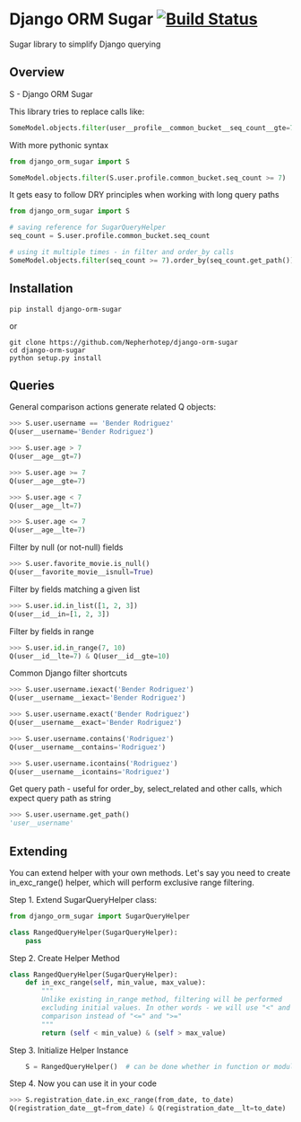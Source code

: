 # Django ORM Sugar [![Build Status](https://travis-ci.org/Nepherhotep/django-orm-sugar.svg?branch=master)](https://travis-ci.org/Nepherhotep/django-orm-sugar)
Sugar library to simplify Django querying

## Overview 

S - Django ORM Sugar

This library tries to replace calls like:
```python     
SomeModel.objects.filter(user__profile__common_bucket__seq_count__gte=7)
```
    
With more pythonic syntax
```python
from django_orm_sugar import S

SomeModel.objects.filter(S.user.profile.common_bucket.seq_count >= 7)
```

It gets easy to follow DRY principles when working with long query paths
```python
from django_orm_sugar import S

# saving reference for SugarQueryHelper
seq_count = S.user.profile.common_bucket.seq_count

# using it multiple times - in filter and order_by calls
SomeModel.objects.filter(seq_count >= 7).order_by(seq_count.get_path())
```


## Installation

```
pip install django-orm-sugar
```

or 

```
git clone https://github.com/Nepherhotep/django-orm-sugar
cd django-orm-sugar
python setup.py install
```

## Queries
General comparison actions generate related Q objects:  
```python
>>> S.user.username == 'Bender Rodriguez'
Q(user__username='Bender Rodriguez')

>>> S.user.age > 7
Q(user__age__gt=7)

>>> S.user.age >= 7
Q(user__age__gte=7)

>>> S.user.age < 7
Q(user__age__lt=7)

>>> S.user.age <= 7
Q(user__age__lte=7)
```

Filter by null (or not-null) fields
```python
>>> S.user.favorite_movie.is_null()
Q(user__favorite_movie__isnull=True)
```

Filter by fields matching a given list
```python
>>> S.user.id.in_list([1, 2, 3])
Q(user__id__in=[1, 2, 3])
```
   
Filter by fields in range
```python
>>> S.user.id.in_range(7, 10)
Q(user__id__lte=7) & Q(user__id__gte=10)
```
    
Common Django filter shortcuts
```python
>>> S.user.username.iexact('Bender Rodriguez')
Q(user__username__iexact='Bender Rodriguez')

>>> S.user.username.exact('Bender Rodriguez')
Q(user__username__exact='Bender Rodriguez')

>>> S.user.username.contains('Rodriguez')
Q(user__username__contains='Rodriguez')

>>> S.user.username.icontains('Rodriguez')
Q(user__username__icontains='Rodriguez')
```

Get query path - useful for order_by, select_related and other calls,
which expect query path as string
```python
>>> S.user.username.get_path()
'user__username'
```

## Extending

You can extend helper with your own methods. Let's say you need to create
in_exc_range() helper, which will perform exclusive range filtering.
  
Step 1. Extend SugarQueryHelper class:
```python
from django_orm_sugar import SugarQueryHelper

class RangedQueryHelper(SugarQueryHelper):
    pass
```

Step 2. Create Helper Method
```python
class RangedQueryHelper(SugarQueryHelper):
    def in_exc_range(self, min_value, max_value):
        """
        Unlike existing in_range method, filtering will be performed
        excluding initial values. In other words - we will use "<" and ">"
        comparison instead of "<=" and ">="
        """
        return (self < min_value) & (self > max_value)
```

Step 3. Initialize Helper Instance
```python
    S = RangedQueryHelper()  # can be done whether in function or module level
```

Step 4. Now you can use it in your code
```python
>>> S.registration_date.in_exc_range(from_date, to_date)
Q(registration_date__gt=from_date) & Q(registration_date__lt=to_date)
```
